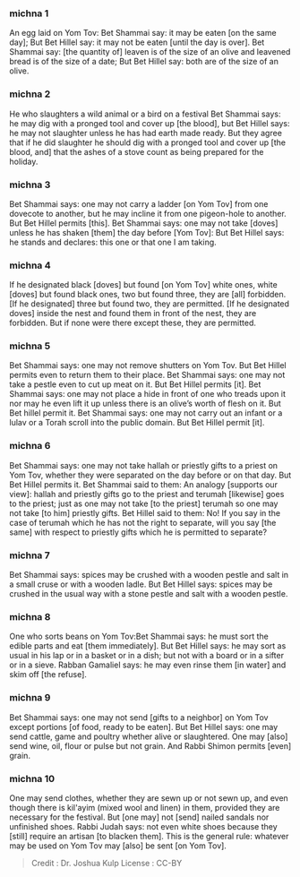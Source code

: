 
### michna 1
An egg laid on Yom Tov: Bet Shammai say: it may be eaten [on the same day]; But Bet Hillel say: it may not be eaten [until the day is over]. Bet Shammai say: [the quantity of] leaven is of the size of an olive and leavened bread is of the size of a date; But Bet Hillel say: both are of the size of an olive.

### michna 2
He who slaughters a wild animal or a bird on a festival Bet Shammai says: he may dig with a pronged tool and cover up [the blood], but Bet Hillel says: he may not slaughter unless he has had earth made ready. But they agree that if he did slaughter he should dig with a pronged tool and cover up [the blood, and] that the ashes of a stove count as being prepared for the holiday.

### michna 3
Bet Shammai says: one may not carry a ladder [on Yom Tov] from one dovecote to another, but he may incline it from one pigeon-hole to another. But Bet Hillel permits [this]. Bet Shammai says: one may not take [doves] unless he has shaken [them] the day before [Yom Tov]: But Bet Hillel says: he stands and declares: this one or that one I am taking.

### michna 4
If he designated black [doves] but found [on Yom Tov] white ones, white [doves] but found black ones, two but found three, they are [all] forbidden. [If he designated] three but found two, they are permitted. [If he designated doves] inside the nest and found them in front of the nest, they are forbidden. But if none were there except these, they are permitted.

### michna 5
Bet Shammai says: one may not remove shutters on Yom Tov. But Bet Hillel permits even to return them to their place. Bet Shammai says: one may not take a pestle even to cut up meat on it. But Bet Hillel permits [it]. Bet Shammai says: one may not place a hide in front of one who treads upon it nor may he even lift it up unless there is an olive’s worth of flesh on it. But Bet hillel permit it. Bet Shammai says: one may not carry out an infant or a lulav or a Torah scroll into the public domain. But Bet Hillel permit [it].

### michna 6
Bet Shammai says: one may not take hallah or priestly gifts to a priest on Yom Tov, whether they were separated on the day before or on that day. But Bet Hillel permits it. Bet Shammai said to them: An analogy [supports our view]: hallah and priestly gifts go to the priest and terumah [likewise] goes to the priest; just as one may not take [to the priest] terumah so one may not take [to him] priestly gifts. Bet Hillel said to them: No! If you say in the case of terumah which he has not the right to separate, will you say [the same] with respect to priestly gifts which he is permitted to separate?

### michna 7
Bet Shammai says: spices may be crushed with a wooden pestle and salt in a small cruse or with a wooden ladle. But Bet Hillel says: spices may be crushed in the usual way with a stone pestle and salt with a wooden pestle.

### michna 8
One who sorts beans on Yom Tov:Bet Shammai says: he must sort the edible parts and eat [them immediately]. But Bet Hillel says: he may sort as usual in his lap or in a basket or in a dish; but not with a board or in a sifter or in a sieve. Rabban Gamaliel says: he may even rinse them [in water] and skim off [the refuse].

### michna 9
Bet Shammai says: one may not send [gifts to a neighbor] on Yom Tov except portions [of food, ready to be eaten]. But Bet Hillel says: one may send cattle, game and poultry whether alive or slaughtered. One may [also] send wine, oil, flour or pulse but not grain. And Rabbi Shimon permits [even] grain.

### michna 10
One may send clothes, whether they are sewn up or not sewn up, and even though there is kil'ayim (mixed wool and linen) in them, provided they are necessary for the festival. But [one may] not [send] nailed sandals nor unfinished shoes. Rabbi Judah says: not even white shoes because they [still] require an artisan [to blacken them]. This is the general rule: whatever may be used on Yom Tov may [also] be sent [on Yom Tov].

>Credit : Dr. Joshua Kulp
>License : CC-BY